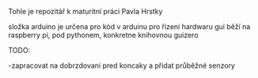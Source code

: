Tohle je repozitář k maturitní práci Pavla Hrstky 

složka arduino je určena pro kód v arduinu pro řízení hardwaru
gui běží na raspberry pi, pod pythonem, konkretne knihovnou guizero

TODO:

-zapracovat na dobrzdovani pred koncaky a přidat průběžné senzory
